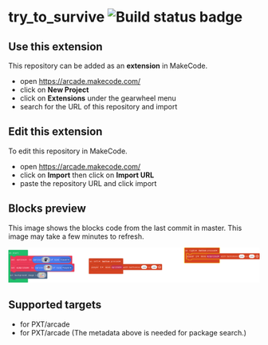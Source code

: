 # try_to_survive ![Build status badge](https://github.com/go-goat/try_to_survive/workflows/MakeCode/badge.svg)



## Use this extension

This repository can be added as an **extension** in MakeCode.

* open https://arcade.makecode.com/
* click on **New Project**
* click on **Extensions** under the gearwheel menu
* search for the URL of this repository and import

## Edit this extension

To edit this repository in MakeCode.

* open https://arcade.makecode.com/
* click on **Import** then click on **Import URL**
* paste the repository URL and click import

## Blocks preview

This image shows the blocks code from the last commit in master.
This image may take a few minutes to refresh.

![A rendered view of the blocks](https://github.com/go-goat/try_to_survive/raw/master/.makecode/blocks.png)

## Supported targets

* for PXT/arcade
* for PXT/arcade
(The metadata above is needed for package search.)

